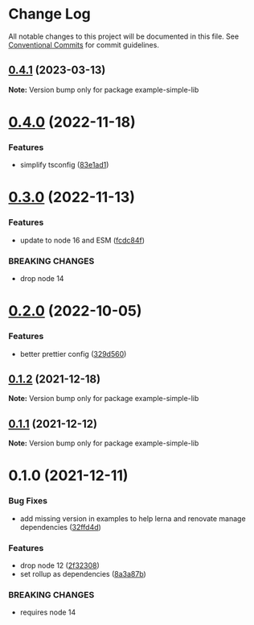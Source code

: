 # Change Log

All notable changes to this project will be documented in this file.
See [Conventional Commits](https://conventionalcommits.org) for commit guidelines.

## [0.4.1](https://github.com/christophehurpeau/pob/compare/example-simple-lib@0.4.0...example-simple-lib@0.4.1) (2023-03-13)

**Note:** Version bump only for package example-simple-lib





# [0.4.0](https://github.com/christophehurpeau/pob/compare/example-simple-lib@0.3.0...example-simple-lib@0.4.0) (2022-11-18)


### Features

* simplify tsconfig ([83e1ad1](https://github.com/christophehurpeau/pob/commit/83e1ad11dac522c93821fb91dc1b2ccdebd0be16))





# [0.3.0](https://github.com/christophehurpeau/pob/compare/example-simple-lib@0.2.0...example-simple-lib@0.3.0) (2022-11-13)


### Features

* update to node 16 and ESM ([fcdc84f](https://github.com/christophehurpeau/pob/commit/fcdc84f423ac27fd6324b673b9da340b0d22a738))


### BREAKING CHANGES

* drop node 14





# [0.2.0](https://github.com/christophehurpeau/pob/compare/example-simple-lib@0.1.2...example-simple-lib@0.2.0) (2022-10-05)


### Features

* better prettier config ([329d560](https://github.com/christophehurpeau/pob/commit/329d560594cade521e35a6f3237888db49f67b87))





## [0.1.2](https://github.com/christophehurpeau/pob/compare/example-simple-lib@0.1.1...example-simple-lib@0.1.2) (2021-12-18)

**Note:** Version bump only for package example-simple-lib





## [0.1.1](https://github.com/christophehurpeau/pob/compare/example-simple-lib@0.1.0...example-simple-lib@0.1.1) (2021-12-12)

**Note:** Version bump only for package example-simple-lib





# 0.1.0 (2021-12-11)


### Bug Fixes

* add missing version in examples to help lerna and renovate manage dependencies ([32ffd4d](https://github.com/christophehurpeau/pob/commit/32ffd4d75415f9f38b802ea4e5dc930df18ee728))


### Features

* drop node 12 ([2f32308](https://github.com/christophehurpeau/pob/commit/2f32308b06ca74d0deb3355707e3082fa73e25dc))
* set rollup as dependencies ([8a3a87b](https://github.com/christophehurpeau/pob/commit/8a3a87bd7c541d92ce63bcf33043fedb2df98d01))


### BREAKING CHANGES

* requires node 14
